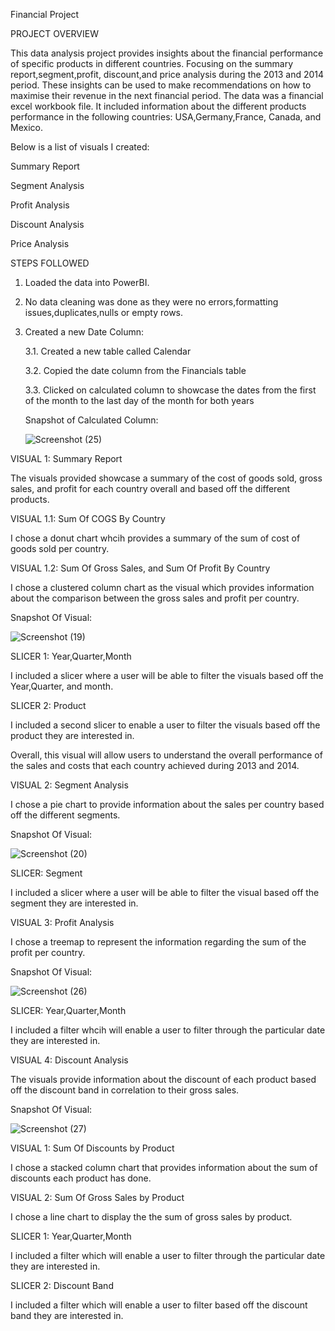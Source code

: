 Financial Project

PROJECT OVERVIEW

This data analysis project provides insights about the financial performance of specific products in different countries. Focusing on the summary report,segment,profit,
discount,and price analysis during the 2013 and 2014 period. These insights can be used to make recommendations on how to maximise their revenue in the next financial period.
The data was a financial excel workbook file. It included information about the different products performance in the following countries: USA,Germany,France, Canada, and Mexico.

Below is a list of visuals I created: 

Summary Report

Segment Analysis

Profit Analysis

Discount Analysis

Price Analysis

STEPS FOLLOWED

1. Loaded the data into PowerBI.
2. No data cleaning was done as they were no errors,formatting issues,duplicates,nulls or empty rows.
3. Created a new Date Column:


   3.1. Created a new table called Calendar
   
   3.2. Copied the date column from the Financials table
   
   3.3. Clicked on calculated column to showcase the dates from the first of the month to the last day of the month 
        for both years


    Snapshot of Calculated Column:


   ![Screenshot (25)](https://github.com/khelz424/Financial-Project/assets/141655852/5bf91776-ded5-435b-8390-b74b66e9f38b)


VISUAL 1: Summary Report

The visuals provided showcase a summary of the cost of goods sold, gross sales, and profit for each country overall and based off the different products.

VISUAL 1.1: Sum Of COGS By Country

I chose a donut chart whcih provides a summary of the sum of cost of goods sold per country.

VISUAL 1.2: Sum Of Gross Sales, and Sum Of Profit By Country

I chose a clustered column chart as the visual which provides information about the comparison between the gross sales and profit per country.


Snapshot Of Visual:


![Screenshot (19)](https://github.com/khelz424/Financial-Project/assets/141655852/a32c5771-f159-487f-b3a3-5caaa2707fd2)

SLICER 1: Year,Quarter,Month

I included a slicer where a user will be able to filter the visuals based off the Year,Quarter, and month.

SLICER 2: Product

I included a second slicer to enable a user to filter the visuals based off the product they are interested in.

Overall, this visual will allow users to understand the overall performance of the sales and costs that each country achieved during 2013 and 2014.


VISUAL 2: Segment Analysis

I chose a pie chart to provide information about the sales per country based off the different segments.

Snapshot Of Visual:


![Screenshot (20)](https://github.com/khelz424/Financial-Project/assets/141655852/1419cd68-d038-4650-a1ef-a3c6c9f70344)


SLICER: Segment

I included a slicer where a user will be able to filter the visual based off the segment they are interested in.


VISUAL 3: Profit Analysis

I chose a treemap to represent the information regarding the sum of the profit per country.


Snapshot Of Visual:


![Screenshot (26)](https://github.com/khelz424/Financial-Project/assets/141655852/524a12ec-acff-4e81-b764-48341a1d46bc)


SLICER: Year,Quarter,Month

I included a filter whcih will enable a user to filter through the particular date they are interested in.


VISUAL 4: Discount Analysis

The visuals provide information about the discount of each product based off the discount band in correlation to their gross sales.

Snapshot Of Visual:


![Screenshot (27)](https://github.com/khelz424/Financial-Project/assets/141655852/1f09855f-cf48-42fa-8a1f-b9e001193112)


VISUAL 1: Sum Of Discounts by Product 

I chose a stacked column chart that provides information about the sum of discounts each product has done.

VISUAL 2: Sum Of Gross Sales by Product

I chose a line chart to display the the sum of gross sales by product.

SLICER 1: Year,Quarter,Month

I included a filter which will enable a user to filter through the particular date they are interested in.

SLICER 2: Discount Band

I included a filter which will enable a user to filter based off the discount band they are interested in. 

